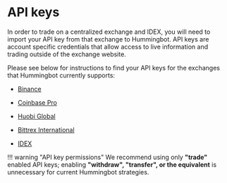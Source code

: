 # API keys

In order to trade on a centralized exchange and IDEX, you will need to import your API key from that exchange to Hummingbot. API keys are account specific credentials that allow access to live information and trading outside of the exchange website.

Please see below for instructions to find your API keys for the exchanges that Hummingbot currently supports:

* [Binance](/connectors/binance/#creating-binance-api-keys)

* [Coinbase Pro](/connectors/coinbase/#creating-coinbase-pro-api-keys)

* [Huobi Global](/connectors/huobi/#creating-huobi-api-keys)

* [Bittrex International](/connectors/bittrex/#creating-bittrex-api-keys)

* [IDEX](/connectors/idex/#api-key)

!!! warning "API key permissions"
    We recommend using only **"trade"** enabled API keys; enabling **"withdraw", "transfer", or the equivalent** is unnecessary for current Hummingbot strategies.
